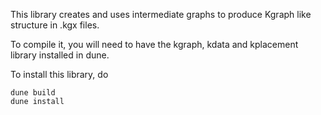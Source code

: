 This library creates and uses intermediate graphs to produce Kgraph like structure in .kgx files.

To compile it, you will need to have the kgraph, kdata and kplacement library installed in dune.

To install this library, do
```
dune build
dune install
```
